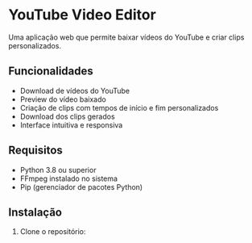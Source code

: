 # YouTube Video Editor

Uma aplicação web que permite baixar vídeos do YouTube e criar clips personalizados.

## Funcionalidades

- Download de vídeos do YouTube
- Preview do vídeo baixado
- Criação de clips com tempos de início e fim personalizados
- Download dos clips gerados
- Interface intuitiva e responsiva

## Requisitos

- Python 3.8 ou superior
- FFmpeg instalado no sistema
- Pip (gerenciador de pacotes Python)

## Instalação

1. Clone o repositório: 